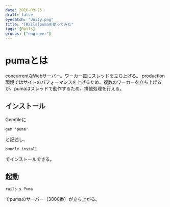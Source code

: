 ```yaml
---
date: 2016-09-25
draft: false
eyecatch: "Unity.png"
title: "[Rails]pumaを使ってみた"
tags: [Rails]
groups: ["engineer"]
---
```


# pumaとは
concurrentなWebサーバー。ワーカー毎にスレッドを立ち上げる。
production環境ではサイトのパフォーマンスを上げるため、複数のワーカーを立ち上げるが、pumaはスレッドで動作するため、排他処理を行える。


## インストール
Gemfileに
```
gem 'puma'
```
と記述し、

```
bundle install
```
でインストールできる。

## 起動
```
rails s Puma
```
でpumaのサーバー（3000番）が立ち上がる。

